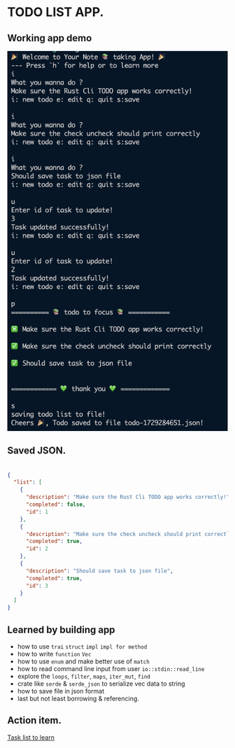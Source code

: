 # TODO LIST APP.

## Working app demo
![alt](./todo_cli.png)

## Saved JSON.

```json

{
  "list": [
    {
      "description": "Make sure the Rust Cli TODO app works correctly!",
      "completed": false,
      "id": 1
    },
    {
      "description": "Make sure the check uncheck should print correctly",
      "completed": true,
      "id": 2
    },
    {
      "description": "Should save task to json file",
      "completed": true,
      "id": 3
    }
  ]
}

```

## Learned by building app
 - how to use `trai` `struct` `impl` `impl for method`
 - how to write `function` `Vec`
 - how to use `enum` and make better use of `match`
 - how to read command line input from user `io::stdin::read_line`
 - explore the `loops`, `filter`, `maps`, `iter_mut`, `find`
 - crate like `serde` & `serde_json` to serialize vec data to string
 - how to save file in json format
 - last but not least borrowing & referencing.


## Action item.

[Task list to learn](./task.md)